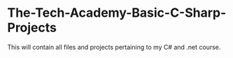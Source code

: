 # The-Tech-Academy-Basic-C-Sharp-Projects
This will contain all files and projects pertaining to my C# and .net course. 
